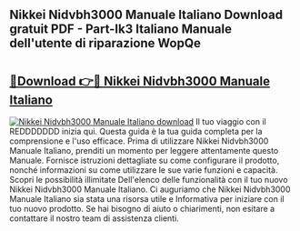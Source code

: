 ## Nikkei Nidvbh3000 Manuale Italiano Download gratuit PDF - Part-Ik3 Italiano Manuale dell'utente di riparazione WopQe

# <h2><a href="http://dfe8yk.blite.top/?on=Nikkei+Nidvbh3000+Manuale+Italiano">🔗Download 👉🔴 Nikkei Nidvbh3000 Manuale Italiano</a></h2>

[![Nikkei Nidvbh3000 Manuale Italiano download](https://i.imgur.com/lujVjoI.png)](http://dfe8yk.blite.top/?on=Nikkei+Nidvbh3000+Manuale+Italiano)
Il tuo viaggio con il REDDDDDDD inizia qui. Questa guida è la tua guida completa per la comprensione e l'uso efficace. Prima di utilizzare Nikkei Nidvbh3000 Manuale Italiano, prenditi un momento per leggere attentamente questo Manuale. Fornisce istruzioni dettagliate su come configurare il prodotto, nonché informazioni su come utilizzare le sue varie funzioni e capacità. Scopri le possibilità illimitate Dell'elenco delle funzionalità con il tuo nuovo Nikkei Nidvbh3000 Manuale Italiano. Ci auguriamo che Nikkei Nidvbh3000 Manuale Italiano sia stata una risorsa utile e Informativa per iniziare con il tuo nuovo prodotto. Se hai bisogno di aiuto o chiarimenti, non esitare a contattare il nostro team di assistenza clienti.
